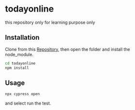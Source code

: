 # todayonline
this repository only for learning purpose only

## Installation

Clone from this [Repository](https://github.com/hanatakaruki/todayonline.git), then open the folder and install the node_module.

```bash
cd todayonline
npm install
```

## Usage

```javascript
npx cypress open
```

and select run the test.
